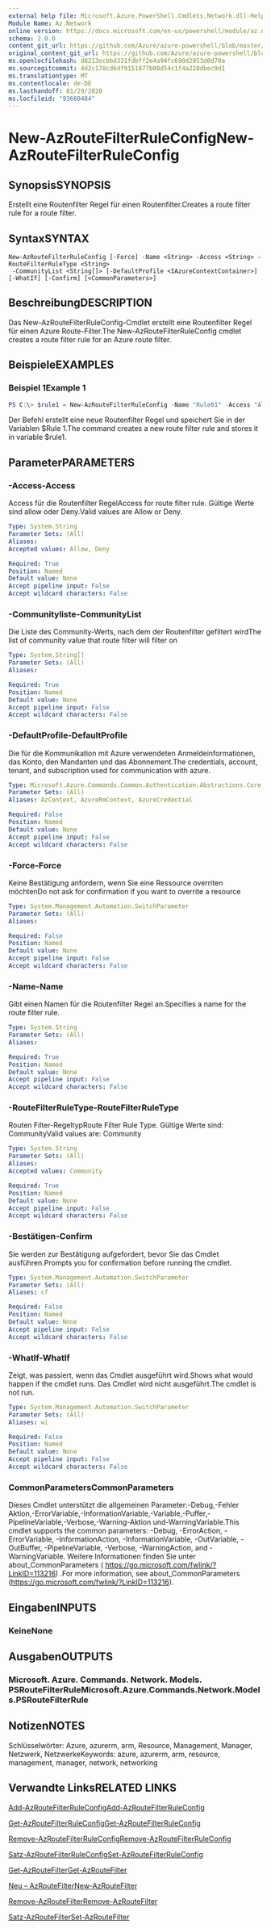 ```yaml
---
external help file: Microsoft.Azure.PowerShell.Cmdlets.Network.dll-Help.xml
Module Name: Az.Network
online version: https://docs.microsoft.com/en-us/powershell/module/az.network/new-azroutefilterruleconfig
schema: 2.0.0
content_git_url: https://github.com/Azure/azure-powershell/blob/master/src/Network/Network/help/New-AzRouteFilterRuleConfig.md
original_content_git_url: https://github.com/Azure/azure-powershell/blob/master/src/Network/Network/help/New-AzRouteFilterRuleConfig.md
ms.openlocfilehash: d8213ecbbd331fdbff2e4a94fc690d2953d0d70a
ms.sourcegitcommit: 4d2c178cd6df9151877b08d54c1f4a228dbec9d1
ms.translationtype: MT
ms.contentlocale: de-DE
ms.lasthandoff: 01/29/2020
ms.locfileid: "93660484"
---
```

# <span data-ttu-id="acc8d-101">New-AzRouteFilterRuleConfig</span><span class="sxs-lookup"><span data-stu-id="acc8d-101">New-AzRouteFilterRuleConfig</span></span>

## <span data-ttu-id="acc8d-102">Synopsis</span><span class="sxs-lookup"><span data-stu-id="acc8d-102">SYNOPSIS</span></span>
<span data-ttu-id="acc8d-103">Erstellt eine Routenfilter Regel für einen Routenfilter.</span><span class="sxs-lookup"><span data-stu-id="acc8d-103">Creates a route filter rule for a route filter.</span></span>

## <span data-ttu-id="acc8d-104">Syntax</span><span class="sxs-lookup"><span data-stu-id="acc8d-104">SYNTAX</span></span>

```
New-AzRouteFilterRuleConfig [-Force] -Name <String> -Access <String> -RouteFilterRuleType <String>
 -CommunityList <String[]> [-DefaultProfile <IAzureContextContainer>] [-WhatIf] [-Confirm] [<CommonParameters>]
```

## <span data-ttu-id="acc8d-105">Beschreibung</span><span class="sxs-lookup"><span data-stu-id="acc8d-105">DESCRIPTION</span></span>
<span data-ttu-id="acc8d-106">Das New-AzRouteFilterRuleConfig-Cmdlet erstellt eine Routenfilter Regel für einen Azure Route-Filter.</span><span class="sxs-lookup"><span data-stu-id="acc8d-106">The New-AzRouteFilterRuleConfig cmdlet creates a route filter rule for an Azure route filter.</span></span>

## <span data-ttu-id="acc8d-107">Beispiele</span><span class="sxs-lookup"><span data-stu-id="acc8d-107">EXAMPLES</span></span>

### <span data-ttu-id="acc8d-108">Beispiel 1</span><span class="sxs-lookup"><span data-stu-id="acc8d-108">Example 1</span></span>
```powershell
PS C:\> $rule1 = New-AzRouteFilterRuleConfig -Name "Rule01" -Access "Allow" -RouteFilterRuleType "Community" -CommunityList "12076:5040"
```

<span data-ttu-id="acc8d-109">Der Befehl erstellt eine neue Routenfilter Regel und speichert Sie in der Variablen $Rule 1.</span><span class="sxs-lookup"><span data-stu-id="acc8d-109">The command creates a new route filter rule and stores it in variable $rule1.</span></span>

## <span data-ttu-id="acc8d-110">Parameter</span><span class="sxs-lookup"><span data-stu-id="acc8d-110">PARAMETERS</span></span>

### <span data-ttu-id="acc8d-111">-Access</span><span class="sxs-lookup"><span data-stu-id="acc8d-111">-Access</span></span>
<span data-ttu-id="acc8d-112">Access für die Routenfilter Regel</span><span class="sxs-lookup"><span data-stu-id="acc8d-112">Access for route filter rule.</span></span>
<span data-ttu-id="acc8d-113">Gültige Werte sind allow oder Deny.</span><span class="sxs-lookup"><span data-stu-id="acc8d-113">Valid values are Allow or Deny.</span></span>

```yaml
Type: System.String
Parameter Sets: (All)
Aliases:
Accepted values: Allow, Deny

Required: True
Position: Named
Default value: None
Accept pipeline input: False
Accept wildcard characters: False
```

### <span data-ttu-id="acc8d-114">-Communityliste</span><span class="sxs-lookup"><span data-stu-id="acc8d-114">-CommunityList</span></span>
<span data-ttu-id="acc8d-115">Die Liste des Community-Werts, nach dem der Routenfilter gefiltert wird</span><span class="sxs-lookup"><span data-stu-id="acc8d-115">The list of community value that route filter will filter on</span></span>

```yaml
Type: System.String[]
Parameter Sets: (All)
Aliases:

Required: True
Position: Named
Default value: None
Accept pipeline input: False
Accept wildcard characters: False
```

### <span data-ttu-id="acc8d-116">-DefaultProfile</span><span class="sxs-lookup"><span data-stu-id="acc8d-116">-DefaultProfile</span></span>
<span data-ttu-id="acc8d-117">Die für die Kommunikation mit Azure verwendeten Anmeldeinformationen, das Konto, den Mandanten und das Abonnement.</span><span class="sxs-lookup"><span data-stu-id="acc8d-117">The credentials, account, tenant, and subscription used for communication with azure.</span></span>

```yaml
Type: Microsoft.Azure.Commands.Common.Authentication.Abstractions.Core.IAzureContextContainer
Parameter Sets: (All)
Aliases: AzContext, AzureRmContext, AzureCredential

Required: False
Position: Named
Default value: None
Accept pipeline input: False
Accept wildcard characters: False
```

### <span data-ttu-id="acc8d-118">-Force</span><span class="sxs-lookup"><span data-stu-id="acc8d-118">-Force</span></span>
<span data-ttu-id="acc8d-119">Keine Bestätigung anfordern, wenn Sie eine Ressource overriten möchten</span><span class="sxs-lookup"><span data-stu-id="acc8d-119">Do not ask for confirmation if you want to overrite a resource</span></span>

```yaml
Type: System.Management.Automation.SwitchParameter
Parameter Sets: (All)
Aliases:

Required: False
Position: Named
Default value: None
Accept pipeline input: False
Accept wildcard characters: False
```

### <span data-ttu-id="acc8d-120">-Name</span><span class="sxs-lookup"><span data-stu-id="acc8d-120">-Name</span></span>
<span data-ttu-id="acc8d-121">Gibt einen Namen für die Routenfilter Regel an.</span><span class="sxs-lookup"><span data-stu-id="acc8d-121">Specifies a name for the route filter rule.</span></span>

```yaml
Type: System.String
Parameter Sets: (All)
Aliases:

Required: True
Position: Named
Default value: None
Accept pipeline input: False
Accept wildcard characters: False
```

### <span data-ttu-id="acc8d-122">-RouteFilterRuleType</span><span class="sxs-lookup"><span data-stu-id="acc8d-122">-RouteFilterRuleType</span></span>
<span data-ttu-id="acc8d-123">Routen Filter-Regeltyp</span><span class="sxs-lookup"><span data-stu-id="acc8d-123">Route Filter Rule Type.</span></span>
<span data-ttu-id="acc8d-124">Gültige Werte sind: Community</span><span class="sxs-lookup"><span data-stu-id="acc8d-124">Valid values are: Community</span></span>

```yaml
Type: System.String
Parameter Sets: (All)
Aliases:
Accepted values: Community

Required: True
Position: Named
Default value: None
Accept pipeline input: False
Accept wildcard characters: False
```

### <span data-ttu-id="acc8d-125">-Bestätigen</span><span class="sxs-lookup"><span data-stu-id="acc8d-125">-Confirm</span></span>
<span data-ttu-id="acc8d-126">Sie werden zur Bestätigung aufgefordert, bevor Sie das Cmdlet ausführen.</span><span class="sxs-lookup"><span data-stu-id="acc8d-126">Prompts you for confirmation before running the cmdlet.</span></span>

```yaml
Type: System.Management.Automation.SwitchParameter
Parameter Sets: (All)
Aliases: cf

Required: False
Position: Named
Default value: None
Accept pipeline input: False
Accept wildcard characters: False
```

### <span data-ttu-id="acc8d-127">-WhatIf</span><span class="sxs-lookup"><span data-stu-id="acc8d-127">-WhatIf</span></span>
<span data-ttu-id="acc8d-128">Zeigt, was passiert, wenn das Cmdlet ausgeführt wird.</span><span class="sxs-lookup"><span data-stu-id="acc8d-128">Shows what would happen if the cmdlet runs.</span></span> <span data-ttu-id="acc8d-129">Das Cmdlet wird nicht ausgeführt.</span><span class="sxs-lookup"><span data-stu-id="acc8d-129">The cmdlet is not run.</span></span>

```yaml
Type: System.Management.Automation.SwitchParameter
Parameter Sets: (All)
Aliases: wi

Required: False
Position: Named
Default value: None
Accept pipeline input: False
Accept wildcard characters: False
```

### <span data-ttu-id="acc8d-130">CommonParameters</span><span class="sxs-lookup"><span data-stu-id="acc8d-130">CommonParameters</span></span>
<span data-ttu-id="acc8d-131">Dieses Cmdlet unterstützt die allgemeinen Parameter:-Debug,-Fehler Aktion,-ErrorVariable,-InformationVariable,-Variable,-Puffer,-PipelineVariable,-Verbose,-Warning-Aktion und-WarningVariable.</span><span class="sxs-lookup"><span data-stu-id="acc8d-131">This cmdlet supports the common parameters: -Debug, -ErrorAction, -ErrorVariable, -InformationAction, -InformationVariable, -OutVariable, -OutBuffer, -PipelineVariable, -Verbose, -WarningAction, and -WarningVariable.</span></span> <span data-ttu-id="acc8d-132">Weitere Informationen finden Sie unter about_CommonParameters ( https://go.microsoft.com/fwlink/?LinkID=113216) .</span><span class="sxs-lookup"><span data-stu-id="acc8d-132">For more information, see about_CommonParameters (https://go.microsoft.com/fwlink/?LinkID=113216).</span></span>

## <span data-ttu-id="acc8d-133">Eingaben</span><span class="sxs-lookup"><span data-stu-id="acc8d-133">INPUTS</span></span>

### <span data-ttu-id="acc8d-134">Keine</span><span class="sxs-lookup"><span data-stu-id="acc8d-134">None</span></span>

## <span data-ttu-id="acc8d-135">Ausgaben</span><span class="sxs-lookup"><span data-stu-id="acc8d-135">OUTPUTS</span></span>

### <span data-ttu-id="acc8d-136">Microsoft. Azure. Commands. Network. Models. PSRouteFilterRule</span><span class="sxs-lookup"><span data-stu-id="acc8d-136">Microsoft.Azure.Commands.Network.Models.PSRouteFilterRule</span></span>

## <span data-ttu-id="acc8d-137">Notizen</span><span class="sxs-lookup"><span data-stu-id="acc8d-137">NOTES</span></span>
<span data-ttu-id="acc8d-138">Schlüsselwörter: Azure, azurerm, arm, Resource, Management, Manager, Netzwerk, Netzwerke</span><span class="sxs-lookup"><span data-stu-id="acc8d-138">Keywords: azure, azurerm, arm, resource, management, manager, network, networking</span></span>

## <span data-ttu-id="acc8d-139">Verwandte Links</span><span class="sxs-lookup"><span data-stu-id="acc8d-139">RELATED LINKS</span></span>

[<span data-ttu-id="acc8d-140">Add-AzRouteFilterRuleConfig</span><span class="sxs-lookup"><span data-stu-id="acc8d-140">Add-AzRouteFilterRuleConfig</span></span>](./Add-AzRouteFilterRuleConfig.md)

[<span data-ttu-id="acc8d-141">Get-AzRouteFilterRuleConfig</span><span class="sxs-lookup"><span data-stu-id="acc8d-141">Get-AzRouteFilterRuleConfig</span></span>](./Get-AzRouteFilterRuleConfig.md)

[<span data-ttu-id="acc8d-142">Remove-AzRouteFilterRuleConfig</span><span class="sxs-lookup"><span data-stu-id="acc8d-142">Remove-AzRouteFilterRuleConfig</span></span>](./Remove-AzRouteFilterRuleConfig.md)

[<span data-ttu-id="acc8d-143">Satz-AzRouteFilterRuleConfig</span><span class="sxs-lookup"><span data-stu-id="acc8d-143">Set-AzRouteFilterRuleConfig</span></span>](./Set-AzRouteFilterRuleConfig.md)

[<span data-ttu-id="acc8d-144">Get-AzRouteFilter</span><span class="sxs-lookup"><span data-stu-id="acc8d-144">Get-AzRouteFilter</span></span>](./Get-AzRouteFilter.md)

[<span data-ttu-id="acc8d-145">Neu – AzRouteFilter</span><span class="sxs-lookup"><span data-stu-id="acc8d-145">New-AzRouteFilter</span></span>](./New-AzRouteFilter.md)

[<span data-ttu-id="acc8d-146">Remove-AzRouteFilter</span><span class="sxs-lookup"><span data-stu-id="acc8d-146">Remove-AzRouteFilter</span></span>](./Remove-AzRouteFilter.md)

[<span data-ttu-id="acc8d-147">Satz-AzRouteFilter</span><span class="sxs-lookup"><span data-stu-id="acc8d-147">Set-AzRouteFilter</span></span>](./Set-AzRouteFilter.md)

